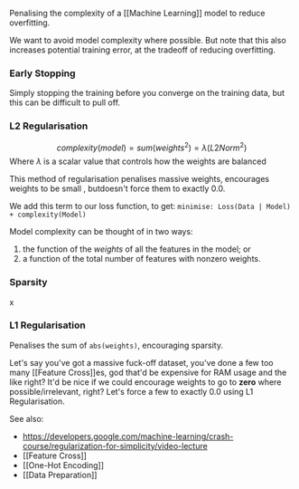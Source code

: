 Penalising the complexity of a [[Machine Learning]] model to reduce overfitting.

We want to avoid model complexity where possible. But note that this also increases potential training error, at the tradeoff of reducing overfitting.

### Early Stopping

Simply stopping the training before you converge on the training data, but this can be difficult to pull off.

### L2 Regularisation

$$
complexity(model) = sum(weights^2) = \lambda(L2Norm^2)
$$
Where $\lambda$ is a scalar value that controls how the weights are balanced

This method of regularisation penalises massive weights, encourages weights to be small , butdoesn't force them to exactly 0.0.

We add this term to our loss function, to get:
`minimise: Loss(Data | Model) + complexity(Model)`

Model complexity can be thought of in two ways:
1. the function of the *weights* of all the features in the model; or
2. a function of the total number of features with nonzero weights.

### Sparsity

x

### L1 Regularisation

Penalises the sum of `abs(weights)`, encouraging sparsity.

Let's say you've got a massive fuck-off dataset, you've done a few too many [[Feature Cross]]es, god that'd be expensive for RAM usage and the like right? It'd be nice if we could encourage weights to go to **zero** where possible/irrelevant, right? Let's force a few to exactly 0.0 using L1 Regularisation.


See also:
- https://developers.google.com/machine-learning/crash-course/regularization-for-simplicity/video-lecture
- [[Feature Cross]]
- [[One-Hot Encoding]]
- [[Data Preparation]]